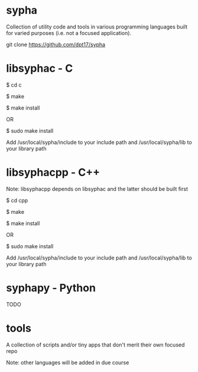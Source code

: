 # sypha
Collection of utility code and tools in various programming languages built for varied purposes (i.e. not a focused application).

git clone https://github.com/dpt17/sypha

# libsyphac - C

$ cd c

$ make

$ make install

OR

$ sudo make install

Add /usr/local/sypha/include to your include path and /usr/local/sypha/lib to your library path

# libsyphacpp - C++

Note: libsyphacpp depends on libsyphac and the latter should be built first

$ cd cpp

$ make

$ make install

OR

$ sudo make install

Add /usr/local/sypha/include to your include path and /usr/local/sypha/lib to your library path

# syphapy - Python

TODO

# tools

A collection of scripts and/or tiny apps that don't merit their own focused repo



Note: other languages will be added in due course

